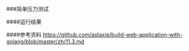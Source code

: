 ###简单压力测试

####运行结果


####参考资料
https://github.com/astaxie/build-web-application-with-golang/blob/master/zh/11.3.md